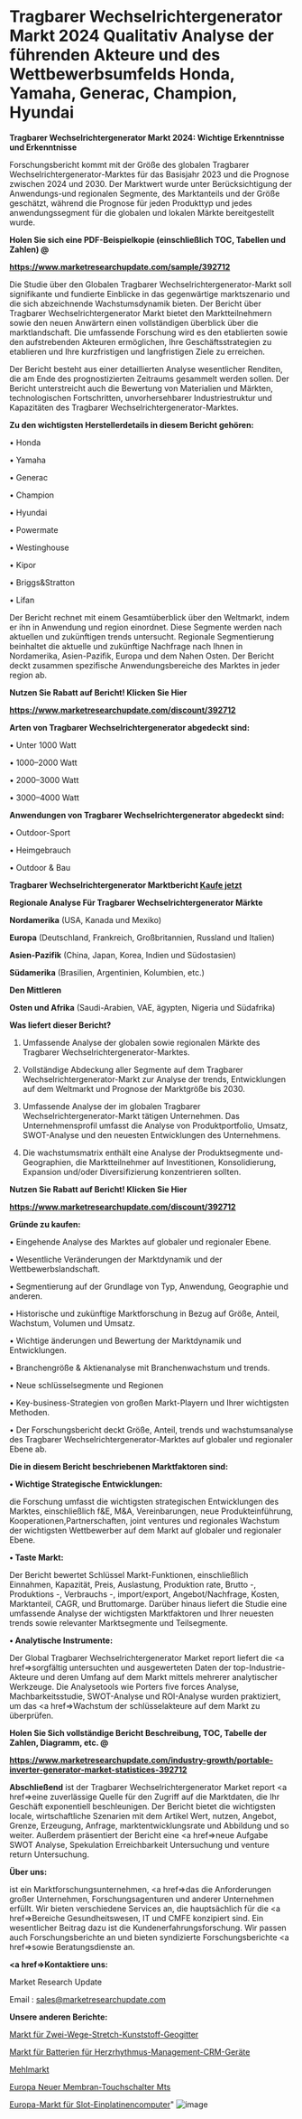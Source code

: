 # Tragbarer Wechselrichtergenerator Markt 2024 Qualitativ Analyse der führenden Akteure und des Wettbewerbsumfelds Honda, Yamaha, Generac, Champion, Hyundai

<strong>Tragbarer Wechselrichtergenerator Markt 2024: Wichtige Erkenntnisse und Erkenntnisse</strong>

Forschungsbericht kommt mit der Größe des globalen Tragbarer Wechselrichtergenerator-Marktes für das Basisjahr 2023 und die Prognose zwischen 2024 und 2030. Der Marktwert wurde unter Berücksichtigung der Anwendungs-und regionalen Segmente, des Marktanteils und der Größe geschätzt, während die Prognose für jeden Produkttyp und jedes anwendungssegment für die globalen und lokalen Märkte bereitgestellt wurde.



<strong>Holen Sie sich eine PDF-Beispielkopie (einschließlich TOC, Tabellen und Zahlen) @
</strong>

<strong><a href=https://www.marketresearchupdate.com/sample/392712>

<strong>https://www.marketresearchupdate.com/sample/392712</u></font></a></strong></strong>

Die Studie über den Globalen Tragbarer Wechselrichtergenerator-Markt soll signifikante und fundierte Einblicke in das gegenwärtige marktszenario und die sich abzeichnende Wachstumsdynamik bieten. Der Bericht über Tragbarer Wechselrichtergenerator Markt bietet den Marktteilnehmern sowie den neuen Anwärtern einen vollständigen überblick über die marktlandschaft. Die umfassende Forschung wird es den etablierten sowie den aufstrebenden Akteuren ermöglichen, Ihre Geschäftsstrategien zu etablieren und Ihre kurzfristigen und langfristigen Ziele zu erreichen.

Der Bericht besteht aus einer detaillierten Analyse wesentlicher Renditen, die am Ende des prognostizierten Zeitraums gesammelt werden sollen. Der Bericht unterstreicht auch die Bewertung von Materialien und Märkten, technologischen Fortschritten, unvorhersehbarer Industriestruktur und Kapazitäten des Tragbarer Wechselrichtergenerator-Marktes.



<strong>Zu den wichtigsten Herstellerdetails in diesem Bericht gehören:</strong>

• Honda

• Yamaha

• Generac

• Champion

• Hyundai

• Powermate

• Westinghouse

• Kipor

• Briggs&Stratton

• Lifan

Der Bericht rechnet mit einem Gesamtüberblick über den Weltmarkt, indem er ihn in Anwendung und region einordnet. Diese Segmente werden nach aktuellen und zukünftigen trends untersucht. Regionale Segmentierung beinhaltet die aktuelle und zukünftige Nachfrage nach Ihnen in Nordamerika, Asien-Pazifik, Europa und dem Nahen Osten. Der Bericht deckt zusammen spezifische Anwendungsbereiche des Marktes in jeder region ab.



<strong>Nutzen Sie Rabatt auf Bericht! Klicken Sie Hier
</strong>

<strong><a href=https://www.marketresearchupdate.com/discount/392712>https://www.marketresearchupdate.com/discount/392712</b></u></font></strong></a>



<strong>Arten von Tragbarer Wechselrichtergenerator abgedeckt sind:</strong>

• Unter 1000 Watt

• 1000–2000 Watt

• 2000–3000 Watt

• 3000–4000 Watt



<strong>Anwendungen von Tragbarer Wechselrichtergenerator abgedeckt sind:</strong>

• Outdoor-Sport

• Heimgebrauch

• Outdoor & Bau



<strong>Tragbarer Wechselrichtergenerator Marktbericht <a href=https://www.marketresearchupdate.com/buynow/392712>Kaufe jetzt</a></strong>



<strong>Regionale Analyse Für Tragbarer Wechselrichtergenerator Märkte</strong>



<strong>Nordamerika</strong> (USA, Kanada und Mexiko)



<strong>Europa</strong> (Deutschland, Frankreich, Großbritannien, Russland und Italien)



<strong>Asien-Pazifik</strong> (China, Japan, Korea, Indien und Südostasien)



<strong>Südamerika</strong> (Brasilien, Argentinien, Kolumbien, etc.)



<strong>Den Mittleren</strong> 

<strong>Osten und Afrika</strong> (Saudi-Arabien, VAE, ägypten, Nigeria und Südafrika)



<strong>Was liefert dieser Bericht?</strong>

1. Umfassende Analyse der globalen sowie regionalen Märkte des Tragbarer Wechselrichtergenerator-Marktes.

2. Vollständige Abdeckung aller Segmente auf dem Tragbarer Wechselrichtergenerator-Markt zur Analyse der trends, Entwicklungen auf dem Weltmarkt und Prognose der Marktgröße bis 2030.

3. Umfassende Analyse der im globalen Tragbarer Wechselrichtergenerator-Markt tätigen Unternehmen. Das Unternehmensprofil umfasst die Analyse von Produktportfolio, Umsatz, SWOT-Analyse und den neuesten Entwicklungen des Unternehmens.

4. Die wachstumsmatrix enthält eine Analyse der Produktsegmente und-Geographien, die Marktteilnehmer auf Investitionen, Konsolidierung, Expansion und/oder Diversifizierung konzentrieren sollten.



<strong>Nutzen Sie Rabatt auf Bericht! Klicken Sie Hier
</strong>

<strong><a href=https://www.marketresearchupdate.com/discount/392712>https://www.marketresearchupdate.com/discount/392712</b></u></font></strong></a>



<strong>Gründe zu kaufen:</strong>

• Eingehende Analyse des Marktes auf globaler und regionaler Ebene.

• Wesentliche Veränderungen der Marktdynamik und der Wettbewerbslandschaft.

• Segmentierung auf der Grundlage von Typ, Anwendung, Geographie und anderen.

• Historische und zukünftige Marktforschung in Bezug auf Größe, Anteil, Wachstum, Volumen und Umsatz.

• Wichtige änderungen und Bewertung der Marktdynamik und Entwicklungen.

• Branchengröße &amp; Aktienanalyse mit Branchenwachstum und trends.

• Neue schlüsselsegmente und Regionen

• Key-business-Strategien von großen Markt-Playern und Ihrer wichtigsten Methoden.

• Der Forschungsbericht deckt Größe, Anteil, trends und wachstumsanalyse des Tragbarer Wechselrichtergenerator-Marktes auf globaler und regionaler Ebene ab.



<strong>Die in diesem Bericht beschriebenen Marktfaktoren sind:</strong>



<strong>• Wichtige Strategische Entwicklungen:</strong>

die Forschung umfasst die wichtigsten strategischen Entwicklungen des Marktes, einschließlich f&amp;E, M&amp;A, Vereinbarungen, neue Produkteinführung, Kooperationen,Partnerschaften, joint ventures und regionales Wachstum der wichtigsten Wettbewerber auf dem Markt auf globaler und regionaler Ebene.



<strong>• Taste Markt:</strong>

Der Bericht bewertet Schlüssel Markt-Funktionen, einschließlich Einnahmen, Kapazität, Preis, Auslastung, Produktion rate, Brutto -, Produktions -, Verbrauchs -, import/export, Angebot/Nachfrage, Kosten, Marktanteil, CAGR, und Bruttomarge. Darüber hinaus liefert die Studie eine umfassende Analyse der wichtigsten Marktfaktoren und Ihrer neuesten trends sowie relevanter Marktsegmente und Teilsegmente.



<strong>• Analytische Instrumente:</strong>

Der Global Tragbarer Wechselrichtergenerator Market report liefert die <a href=>sorgf</a>ältig untersuchten und ausgewerteten Daten der top-Industrie-Akteure und deren Umfang auf dem Markt mittels mehrerer analytischer Werkzeuge. Die Analysetools wie Porters five forces Analyse, Machbarkeitsstudie, SWOT-Analyse und ROI-Analyse wurden praktiziert, um das <a href=>Wachstum</a> der schlüsselakteure auf dem Markt zu überprüfen.



<strong>Holen Sie Sich vollständige Bericht Beschreibung, TOC, Tabelle der Zahlen, Diagramm, etc. @ </strong>

<strong><a href=https://www.marketresearchupdate.com/industry-growth/portable-inverter-generator-market-statistices-392712>https://www.marketresearchupdate.com/industry-growth/portable-inverter-generator-market-statistices-392712</a></font></strong>



<strong>Abschließend</strong> ist der Tragbarer Wechselrichtergenerator Market report <a href=>eine</a> zuverlässige Quelle für den Zugriff auf die Marktdaten, die Ihr Geschäft exponentiell beschleunigen. Der Bericht bietet die wichtigsten locale, wirtschaftliche Szenarien mit dem Artikel Wert, nutzen, Angebot, Grenze, Erzeugung, Anfrage, marktentwicklungsrate und Abbildung und so weiter. Außerdem präsentiert der Bericht eine <a href=>neue</a> Aufgabe SWOT Analyse, Spekulation Erreichbarkeit Untersuchung und venture return Untersuchung.



<strong>Über uns:</strong>

 ist ein Marktforschungsunternehmen, <a href=>das</a> die Anforderungen großer Unternehmen, Forschungsagenturen und anderer Unternehmen erfüllt. Wir bieten verschiedene Services an, die hauptsächlich für die <a href=>Bereiche</a> Gesundheitswesen, IT und CMFE konzipiert sind. Ein wesentlicher Beitrag dazu ist die Kundenerfahrungsforschung. Wir passen auch Forschungsberichte an und bieten syndizierte Forschungsberichte <a href=>sowie</a> Beratungsdienste an.



<strong><a href=>Kontaktiere uns:</a></strong>

Market Research Update

Email : sales@marketresearchupdate.com



<strong>Unsere anderen Berichte:</strong>

<a href=https://www.linkedin.com/pulse/two-way-stretch-plastic-geogrid-market-2023>Markt für Zwei-Wege-Stretch-Kunststoff-Geogitter</a>

<a href=https://www.linkedin.com/pulse/cardiac-rhythm-management-crm-devices-batteries-market>Markt für Batterien für Herzrhythmus-Management-CRM-Geräte</a>

<a href=https://www.linkedin.com/pulse/flour-market-size-industry-growth-factors-applications>Mehlmarkt</a>

<a href=https://www.linkedin.com/pulse/europe-new-membrane-touch-switch-mts>Europa Neuer Membran-Touchschalter Mts</a>

<a href=https://www.linkedin.com/pulse/europe-slot-single-board-computers-market-2023-wcv2f/>Europa-Markt für Slot-Einplatinencomputer</a>"
![image](https://github.com/Gayatrikarjule/Market-Analysis-360/assets/97346546/9268de3b-3e03-467c-b286-807338456c6c)
